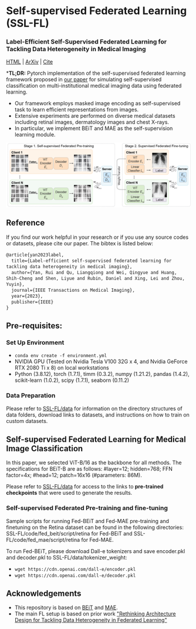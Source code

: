 Self-supervised Federated Learning (SSL-FL)
===========
### Label-Efficient Self-Supervised Federated Learning for Tackling Data Heterogeneity in Medical Imaging 

[HTML](https://ieeexplore.ieee.org/document/10004993) | [ArXiv](https://arxiv.org/abs/2205.08576) | [Cite](#reference)

***TL;DR:** Pytorch implementation of the self-supervised federated learning framework proposed in [our paper](https://arxiv.org/pdf/2205.08576.pdf) for simulating self-supervised classification on multi-institutional medical imaging data using federated learning.

- Our framework employs masked image encoding as self-supervised task to learn efficient representations from images.
- Extensive experiments are performed on diverse medical datasets including retinal images, dermatology images and chest X-rays.
- In particular, we implement BEiT and MAE as the self-supervision learning module.

<!-- [<img src="figure1.png" width="300px" align="left" />] -->
<img src="figure2.png" width="800px" align="center" />

## Reference
If you find our work helpful in your research or if you use any source codes or datasets, please cite our paper. The bibtex is listed below:

```
@article{yan2023label,
  title={Label-efficient self-supervised federated learning for tackling data heterogeneity in medical imaging},
  author={Yan, Rui and Qu, Liangqiong and Wei, Qingyue and Huang, Shih-Cheng and Shen, Liyue and Rubin, Daniel and Xing, Lei and Zhou, Yuyin},
  journal={IEEE Transactions on Medical Imaging},
  year={2023},
  publisher={IEEE}
}
```

## Pre-requisites:
### Set Up Environment
* ```conda env create -f environment.yml```
* NVIDIA GPU (Tested on Nvidia Tesla V100 32G x 4, and Nvidia GeForce RTX 2080 Ti x 8) on local workstations
* Python (3.8.12), torch (1.7.1), timm (0.3.2), numpy (1.21.2), pandas (1.4.2), scikit-learn (1.0.2), scipy (1.7.1), seaborn (0.11.2)
<!--* then ```pip install torch===1.7.1+cu110 torchvision===0.8.2+cu110 torchaudio===0.7.2 -f https://download.pytorch.org/whl/torch_stable.html```-->

### Data Preparation
Please refer to [SSL-FL/data](https://github.com/rui-yan/SSL-FL/tree/main/data) for information on the directory structures of data folders, download links to datasets, and instructions on how to train on custom datasets.

## Self-supervised Federated Learning for Medical Image Classification

In this paper, we selected ViT-B/16 as the backbone for all methods. The specifications for BEiT-B are as follows: #layer=12; hidden=768; FFN factor=4x; #head=12; patch=16x16 (#parameters: 86M).

Please refer to [SSL-FL/data](https://github.com/rui-yan/SSL-FL/tree/main/data) for access to the links to **pre-trained checkpoints** that were used to generate the results.

### Self-supervised Federated Pre-training and fine-tuning

Sample scripts for running Fed-BEiT and Fed-MAE pre-training and finetuning on the Retina dataset can be found in the following directories: SSL-FL/code/fed_beit/script/retina for Fed-BEiT and SSL-FL/code/fed_mae/script/retina for Fed-MAE.

To run Fed-BEiT, please download Dall-e tokenizers and save encoder.pkl and decoder.pkl to SSL-FL/data/tokenizer_weight: 
- ```wget https://cdn.openai.com/dall-e/encoder.pkl```
- ```wget https://cdn.openai.com/dall-e/decoder.pkl```

## Acknowledgements
* This repository is based on [BEiT](https://github.com/microsoft/unilm/tree/master/beit) and [MAE](https://github.com/facebookresearch/mae).
* The main FL setup is based on prior work ["Rethinking Architecture Design for Tackling Data Heterogeneity in Federated Learning"](https://github.com/Liangqiong/ViT-FL-main)
